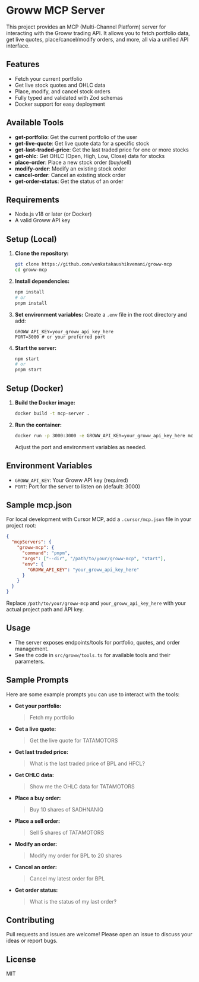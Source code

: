 # Groww MCP Server

This project provides an MCP (Multi-Channel Platform) server for interacting with the Groww trading API. It allows you to fetch portfolio data, get live quotes, place/cancel/modify orders, and more, all via a unified API interface.

## Features
- Fetch your current portfolio
- Get live stock quotes and OHLC data
- Place, modify, and cancel stock orders
- Fully typed and validated with Zod schemas
- Docker support for easy deployment

## Available Tools
- **get-portfolio**: Get the current portfolio of the user
- **get-live-quote**: Get live quote data for a specific stock
- **get-last-traded-price**: Get the last traded price for one or more stocks
- **get-ohlc**: Get OHLC (Open, High, Low, Close) data for stocks
- **place-order**: Place a new stock order (buy/sell)
- **modify-order**: Modify an existing stock order
- **cancel-order**: Cancel an existing stock order
- **get-order-status**: Get the status of an order

## Requirements
- Node.js v18 or later (or Docker)
- A valid Groww API key

## Setup (Local)

1. **Clone the repository:**
   ```sh
   git clone https://github.com/venkatakaushikvemani/groww-mcp
   cd groww-mcp
   ```
2. **Install dependencies:**
   ```sh
   npm install
   # or
   pnpm install
   ```
3. **Set environment variables:**
   Create a `.env` file in the root directory and add:
   ```env
   GROWW_API_KEY=your_groww_api_key_here
   PORT=3000 # or your preferred port
   ```
4. **Start the server:**
   ```sh
   npm start
   # or
   pnpm start
   ```

## Setup (Docker)

1. **Build the Docker image:**
   ```sh
   docker build -t mcp-server .
   ```
2. **Run the container:**
   ```sh
   docker run -p 3000:3000 -e GROWW_API_KEY=your_groww_api_key_here mcp-server
   ```
   Adjust the port and environment variables as needed.

## Environment Variables
- `GROWW_API_KEY`: Your Groww API key (required)
- `PORT`: Port for the server to listen on (default: 3000)

## Sample mcp.json
For local development with Cursor MCP, add a `.cursor/mcp.json` file in your project root:

```json
{
  "mcpServers": {
    "groww-mcp": {
      "command": "pnpm",
      "args": ["--dir", "/path/to/your/groww-mcp", "start"],
      "env": {
        "GROWW_API_KEY": "your_groww_api_key_here"
      }
    }
  }
}
```

Replace `/path/to/your/groww-mcp` and `your_groww_api_key_here` with your actual project path and API key.

## Usage
- The server exposes endpoints/tools for portfolio, quotes, and order management.
- See the code in `src/groww/tools.ts` for available tools and their parameters.

## Sample Prompts
Here are some example prompts you can use to interact with the tools:

- **Get your portfolio:**
  > Fetch my portfolio

- **Get a live quote:**
  > Get the live quote for TATAMOTORS

- **Get last traded price:**
  > What is the last traded price of BPL and HFCL?

- **Get OHLC data:**
  > Show me the OHLC data for TATAMOTORS

- **Place a buy order:**
  > Buy 10 shares of SADHNANIQ

- **Place a sell order:**
  > Sell 5 shares of TATAMOTORS

- **Modify an order:**
  > Modify my order for BPL to 20 shares

- **Cancel an order:**
  > Cancel my latest order for BPL

- **Get order status:**
  > What is the status of my last order?

## Contributing
Pull requests and issues are welcome! Please open an issue to discuss your ideas or report bugs.

## License
MIT 